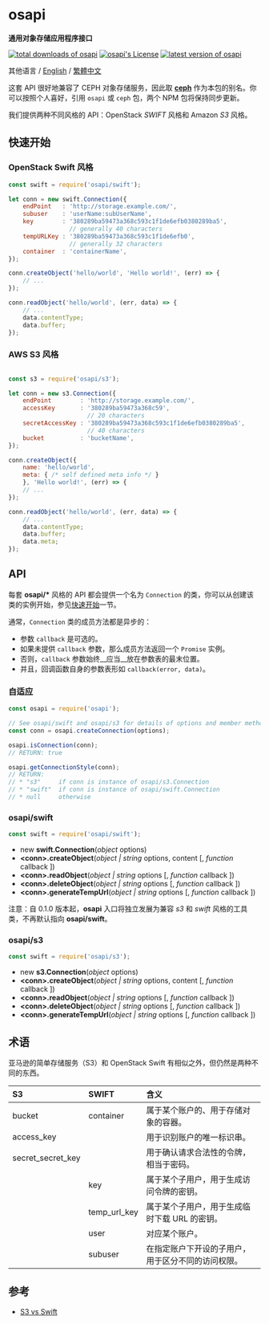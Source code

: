 #	osapi
__通用对象存储应用程序接口__

[![total downloads of osapi](https://img.shields.io/npm/dt/osapi.svg)](https://www.npmjs.com/package/osapi)
[![osapi's License](https://img.shields.io/npm/l/osapi.svg)](https://www.npmjs.com/package/osapi)
[![latest version of osapi](https://img.shields.io/npm/v/osapi.svg)](https://www.npmjs.com/package/osapi)

其他语言 / [English](./README.md) / [繁體中文](./README.zh_TW.md)

这套 API 很好地兼容了 CEPH 对象存储服务，因此取 __[ceph](https://www.npmjs.com/package/ceph)__ 作为本包的别名。你可以按照个人喜好，引用 `osapi` 或 `ceph` 包，两个 NPM 包将保持同步更新。

我们提供两种不同风格的 API：OpenStack *SWIFT* 风格和 Amazon *S3* 风格。

##	快速开始

###	OpenStack Swift 风格

```javascript
const swift = require('osapi/swift');

let conn = new swift.Connection({
	endPoint   : 'http://storage.example.com/',
	subuser    : 'userName:subUserName',
	key        : '380289ba59473a368c593c1f1de6efb0380289ba5', 
                 // generally 40 characters 
	tempURLKey : '380289ba59473a368c593c1f1de6efb0', 
	             // generally 32 characters
	container  : 'containerName',
});

conn.createObject('hello/world', 'Hello world!', (err) => {
	// ...
});

conn.readObject('hello/world', (err, data) => {
	// ...
	data.contentType;
	data.buffer;
});
```

###	AWS S3 风格

```javascript

const s3 = require('osapi/s3');

let conn = new s3.Connection({
	endPoint        : 'http://storage.example.com/',
	accessKey       : '380289ba59473a368c59', 
	                  // 20 characters 
	secretAccessKey : '380289ba59473a368c593c1f1de6efb0380289ba5', 
	                  // 40 characters
	bucket          : 'bucketName',
});

conn.createObject({
	name: 'hello/world',
	meta: { /* self defined meta info */ }
	}, 'Hello world!', (err) => {
	// ...
});

conn.readObject('hello/world', (err, data) => {
	// ...
	data.contentType;
	data.buffer;
	data.meta;
});
```

##	API

每套 __osapi/*__ 风格的 API 都会提供一个名为 `Connection` 的类，你可以从创建该类的实例开始，参见[快速开始](#快速开始)一节。

通常，`Connection` 类的成员方法都是异步的：

*	参数 `callback` 是可选的。
*	如果未提供 `callback` 参数，那么成员方法返回一个 `Promise` 实例。
*	否则，`callback` 参数始终__应当__放在参数表的最末位置。
*	并且，回调函数自身的参数表形如 `callback(error, data)`。

###	自适应

```javascript
const osapi = require('osapi');

// See osapi/swift and osapi/s3 for details of options and member methods of the created connection.
const conn = osapi.createConnection(options);

osapi.isConnection(conn);
// RETURN: true

osapi.getConnectionStyle(conn);
// RETURN: 
// * "s3"     if conn is instance of osapi/s3.Connection
// * "swift"  if conn is instance of osapi/swift.Connection
// * null     otherwise
```

###	osapi/swift

```javascript
const swift = require('osapi/swift');
```

*	new __swift.Connection__(*object* options)
*	__\<conn\>.createObject__(*object | string* options, content [, *function* callback ])
*	__\<conn\>.readObject__(*object | string* options [, *function* callback ])
*	__\<conn\>.deleteObject__(*object | string* options [, *function* callback ])
*	__\<conn\>.generateTempUrl__(*object | string* options [, *function* callback ])

注意：自 0.1.0 版本起，__osapi__ 入口将独立发展为兼容 *s3* 和 *swift* 风格的工具类，不再默认指向 __osapi/swift__。

###	osapi/s3

```javascript
const swift = require('osapi/s3');
```

*	new __s3.Connection__(*object* options)
*	__\<conn\>.createObject__(*object | string* options, content [, *function* callback ])
*	__\<conn\>.readObject__(*object | string* options [, *function* callback ])
*	__\<conn\>.deleteObject__(*object | string* options [, *function* callback ])
*	__\<conn\>.generateTempUrl__(*object | string* options [, *function* callback ])

##  术语

亚马逊的简单存储服务（S3）和 OpenStack Swift 有相似之外，但仍然是两种不同的东西。

| S3                   | SWIFT          | 含义 |
| :----------------    | :------------- | :------------- |
| bucket               | container      | 属于某个账户的、用于存储对象的容器。 |
| access_key           |                | 用于识别账户的唯一标识串。 |
| secret\_secret\_key  |                | 用于确认请求合法性的令牌，相当于密码。 |
|                      | key            | 属于某个子用户，用于生成访问令牌的密钥。 |
|                      | temp\_url\_key | 属于某个子用户，用于生成临时下载 URL 的密钥。 |
|                      | user           | 对应某个账户。 |
|                      | subuser        | 在指定账户下开设的子用户，用于区分不同的访问权限。 |

##  参考

*	[S3 vs Swift](https://oldhenhut.com/2016/05/31/s3-vs-swift/)
